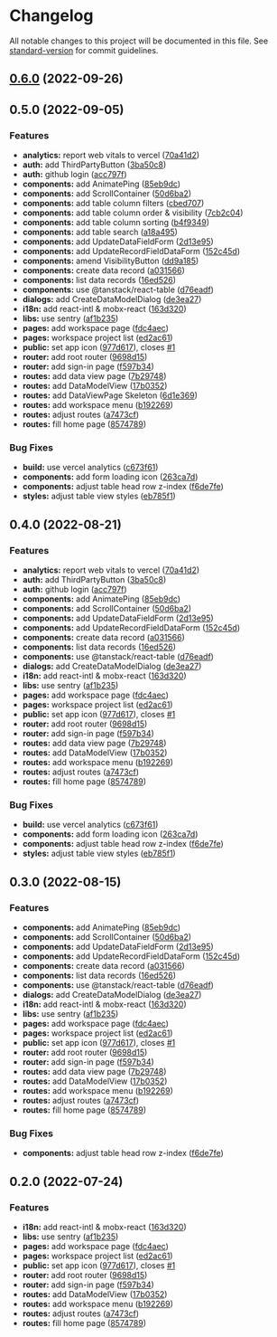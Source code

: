 # Changelog

All notable changes to this project will be documented in this file. See [standard-version](https://github.com/conventional-changelog/standard-version) for commit guidelines.

## [0.6.0](https://github.com/bragment/bragment/compare/v0.6.0-0...v0.6.0) (2022-09-26)

## 0.5.0 (2022-09-05)

### Features

- **analytics:** report web vitals to vercel ([70a41d2](https://github.com/bragment/bragment/commit/70a41d21f02a0b1a5811e9316c28a62240aa50dc))
- **auth:** add ThirdPartyButton ([3ba50c8](https://github.com/bragment/bragment/commit/3ba50c8c230133e6c2054dce2cdcff1294908e58))
- **auth:** github login ([acc797f](https://github.com/bragment/bragment/commit/acc797f5c51915a558728a4562c4cc77f88bd324))
- **components:** add AnimatePing ([85eb9dc](https://github.com/bragment/bragment/commit/85eb9dcaa4b8dd839bb246b50a3cd740b9036be8))
- **components:** add ScrollContainer ([50d6ba2](https://github.com/bragment/bragment/commit/50d6ba28723e4d6f006db029866e7ee7e12cd8b3))
- **components:** add table column filters ([cbed707](https://github.com/bragment/bragment/commit/cbed7070c889f0303e9e216dac0a87c1cb471882))
- **components:** add table column order & visibility ([7cb2c04](https://github.com/bragment/bragment/commit/7cb2c04569edf2c7c94c31e35d134664c983b950))
- **components:** add table column sorting ([b4f9349](https://github.com/bragment/bragment/commit/b4f9349e9e869c9a75a4019aacf4aec79c658998))
- **components:** add table search ([a18a495](https://github.com/bragment/bragment/commit/a18a495d1902e38e441cdf15ab4576518f5ea434))
- **components:** add UpdateDataFieldForm ([2d13e95](https://github.com/bragment/bragment/commit/2d13e95997fb2dffd637846186c9969ddd6fa460))
- **components:** add UpdateRecordFieldDataForm ([152c45d](https://github.com/bragment/bragment/commit/152c45dd66d41f0e35f00564c71fdc01da9d9eda))
- **components:** amend VisibilityButton ([dd9a185](https://github.com/bragment/bragment/commit/dd9a185325e37a1b1381ba80742b82093f6a0f70))
- **components:** create data record ([a031566](https://github.com/bragment/bragment/commit/a0315662907e49ced64f8f08a67720302952943b))
- **components:** list data records ([16ed526](https://github.com/bragment/bragment/commit/16ed526e206f82e44ce26a8a1132d8774adf9440))
- **components:** use @tanstack/react-table ([d76eadf](https://github.com/bragment/bragment/commit/d76eadfead8e91f0fb3d77d2cbe623b85374e0f1))
- **dialogs:** add CreateDataModelDialog ([de3ea27](https://github.com/bragment/bragment/commit/de3ea27b56b657c1efa5f49a3575914d244ef72e))
- **i18n:** add react-intl & mobx-react ([163d320](https://github.com/bragment/bragment/commit/163d320d580d0b9dd75e685d7c47c2c1847a59cc))
- **libs:** use sentry ([af1b235](https://github.com/bragment/bragment/commit/af1b235a7cd759cd7bc59c35f0627a38ebba9f5b))
- **pages:** add workspace page ([fdc4aec](https://github.com/bragment/bragment/commit/fdc4aec4f6cfb2d30e40ad65be603ae977e9dabf))
- **pages:** workspace project list ([ed2ac61](https://github.com/bragment/bragment/commit/ed2ac6196760a6938335aacef544f7202f30f8e0))
- **public:** set app icon ([977d617](https://github.com/bragment/bragment/commit/977d6170da01bfd4eeeac2f5e4998d9f8601a334)), closes [#1](https://github.com/bragment/bragment/issues/1)
- **router:** add root router ([9698d15](https://github.com/bragment/bragment/commit/9698d15edd51a7f89df5c3aeeaaefa282642a3ad))
- **router:** add sign-in page ([f597b34](https://github.com/bragment/bragment/commit/f597b34e235731d3a7ee5d60ccec3a54994078f6))
- **routes:** add data view page ([7b29748](https://github.com/bragment/bragment/commit/7b297488f23e914ea7bdc7842947f350c8ebba63))
- **routes:** add DataModelView ([17b0352](https://github.com/bragment/bragment/commit/17b035285c061fe9a40b94dd0701ddf8e5d0af3f))
- **routes:** add DataViewPage Skeleton ([6d1e369](https://github.com/bragment/bragment/commit/6d1e369ed7b92f1b276239d46548e9d2ae98024f))
- **routes:** add workspace menu ([b192269](https://github.com/bragment/bragment/commit/b192269c337d45b55808d91dee7c4b4022600927))
- **routes:** adjust routes ([a7473cf](https://github.com/bragment/bragment/commit/a7473cf29b48fcdda9819efad86e347d9767a4ed))
- **routes:** fill home page ([8574789](https://github.com/bragment/bragment/commit/8574789347d4dc607ccc707f953f15f677b4640f))

### Bug Fixes

- **build:** use vercel analytics ([c673f61](https://github.com/bragment/bragment/commit/c673f61787d55bce34cdd6724ae2e3d492335e9f))
- **components:** add form loading icon ([263ca7d](https://github.com/bragment/bragment/commit/263ca7d8a0c30a49581d95647c5618888ed4d6c2))
- **components:** adjust table head row z-index ([f6de7fe](https://github.com/bragment/bragment/commit/f6de7feb8f95cfc6f28e41d9056c0c4e38f65a1d))
- **styles:** adjust table view styles ([eb785f1](https://github.com/bragment/bragment/commit/eb785f11b2dcc80d47c3777479a149a997198467))

## 0.4.0 (2022-08-21)

### Features

- **analytics:** report web vitals to vercel ([70a41d2](https://github.com/bragment/bragment/commit/70a41d21f02a0b1a5811e9316c28a62240aa50dc))
- **auth:** add ThirdPartyButton ([3ba50c8](https://github.com/bragment/bragment/commit/3ba50c8c230133e6c2054dce2cdcff1294908e58))
- **auth:** github login ([acc797f](https://github.com/bragment/bragment/commit/acc797f5c51915a558728a4562c4cc77f88bd324))
- **components:** add AnimatePing ([85eb9dc](https://github.com/bragment/bragment/commit/85eb9dcaa4b8dd839bb246b50a3cd740b9036be8))
- **components:** add ScrollContainer ([50d6ba2](https://github.com/bragment/bragment/commit/50d6ba28723e4d6f006db029866e7ee7e12cd8b3))
- **components:** add UpdateDataFieldForm ([2d13e95](https://github.com/bragment/bragment/commit/2d13e95997fb2dffd637846186c9969ddd6fa460))
- **components:** add UpdateRecordFieldDataForm ([152c45d](https://github.com/bragment/bragment/commit/152c45dd66d41f0e35f00564c71fdc01da9d9eda))
- **components:** create data record ([a031566](https://github.com/bragment/bragment/commit/a0315662907e49ced64f8f08a67720302952943b))
- **components:** list data records ([16ed526](https://github.com/bragment/bragment/commit/16ed526e206f82e44ce26a8a1132d8774adf9440))
- **components:** use @tanstack/react-table ([d76eadf](https://github.com/bragment/bragment/commit/d76eadfead8e91f0fb3d77d2cbe623b85374e0f1))
- **dialogs:** add CreateDataModelDialog ([de3ea27](https://github.com/bragment/bragment/commit/de3ea27b56b657c1efa5f49a3575914d244ef72e))
- **i18n:** add react-intl & mobx-react ([163d320](https://github.com/bragment/bragment/commit/163d320d580d0b9dd75e685d7c47c2c1847a59cc))
- **libs:** use sentry ([af1b235](https://github.com/bragment/bragment/commit/af1b235a7cd759cd7bc59c35f0627a38ebba9f5b))
- **pages:** add workspace page ([fdc4aec](https://github.com/bragment/bragment/commit/fdc4aec4f6cfb2d30e40ad65be603ae977e9dabf))
- **pages:** workspace project list ([ed2ac61](https://github.com/bragment/bragment/commit/ed2ac6196760a6938335aacef544f7202f30f8e0))
- **public:** set app icon ([977d617](https://github.com/bragment/bragment/commit/977d6170da01bfd4eeeac2f5e4998d9f8601a334)), closes [#1](https://github.com/bragment/bragment/issues/1)
- **router:** add root router ([9698d15](https://github.com/bragment/bragment/commit/9698d15edd51a7f89df5c3aeeaaefa282642a3ad))
- **router:** add sign-in page ([f597b34](https://github.com/bragment/bragment/commit/f597b34e235731d3a7ee5d60ccec3a54994078f6))
- **routes:** add data view page ([7b29748](https://github.com/bragment/bragment/commit/7b297488f23e914ea7bdc7842947f350c8ebba63))
- **routes:** add DataModelView ([17b0352](https://github.com/bragment/bragment/commit/17b035285c061fe9a40b94dd0701ddf8e5d0af3f))
- **routes:** add workspace menu ([b192269](https://github.com/bragment/bragment/commit/b192269c337d45b55808d91dee7c4b4022600927))
- **routes:** adjust routes ([a7473cf](https://github.com/bragment/bragment/commit/a7473cf29b48fcdda9819efad86e347d9767a4ed))
- **routes:** fill home page ([8574789](https://github.com/bragment/bragment/commit/8574789347d4dc607ccc707f953f15f677b4640f))

### Bug Fixes

- **build:** use vercel analytics ([c673f61](https://github.com/bragment/bragment/commit/c673f61787d55bce34cdd6724ae2e3d492335e9f))
- **components:** add form loading icon ([263ca7d](https://github.com/bragment/bragment/commit/263ca7d8a0c30a49581d95647c5618888ed4d6c2))
- **components:** adjust table head row z-index ([f6de7fe](https://github.com/bragment/bragment/commit/f6de7feb8f95cfc6f28e41d9056c0c4e38f65a1d))
- **styles:** adjust table view styles ([eb785f1](https://github.com/bragment/bragment/commit/eb785f11b2dcc80d47c3777479a149a997198467))

## 0.3.0 (2022-08-15)

### Features

- **components:** add AnimatePing ([85eb9dc](https://github.com/bragment/bragment/commit/85eb9dcaa4b8dd839bb246b50a3cd740b9036be8))
- **components:** add ScrollContainer ([50d6ba2](https://github.com/bragment/bragment/commit/50d6ba28723e4d6f006db029866e7ee7e12cd8b3))
- **components:** add UpdateDataFieldForm ([2d13e95](https://github.com/bragment/bragment/commit/2d13e95997fb2dffd637846186c9969ddd6fa460))
- **components:** add UpdateRecordFieldDataForm ([152c45d](https://github.com/bragment/bragment/commit/152c45dd66d41f0e35f00564c71fdc01da9d9eda))
- **components:** create data record ([a031566](https://github.com/bragment/bragment/commit/a0315662907e49ced64f8f08a67720302952943b))
- **components:** list data records ([16ed526](https://github.com/bragment/bragment/commit/16ed526e206f82e44ce26a8a1132d8774adf9440))
- **components:** use @tanstack/react-table ([d76eadf](https://github.com/bragment/bragment/commit/d76eadfead8e91f0fb3d77d2cbe623b85374e0f1))
- **dialogs:** add CreateDataModelDialog ([de3ea27](https://github.com/bragment/bragment/commit/de3ea27b56b657c1efa5f49a3575914d244ef72e))
- **i18n:** add react-intl & mobx-react ([163d320](https://github.com/bragment/bragment/commit/163d320d580d0b9dd75e685d7c47c2c1847a59cc))
- **libs:** use sentry ([af1b235](https://github.com/bragment/bragment/commit/af1b235a7cd759cd7bc59c35f0627a38ebba9f5b))
- **pages:** add workspace page ([fdc4aec](https://github.com/bragment/bragment/commit/fdc4aec4f6cfb2d30e40ad65be603ae977e9dabf))
- **pages:** workspace project list ([ed2ac61](https://github.com/bragment/bragment/commit/ed2ac6196760a6938335aacef544f7202f30f8e0))
- **public:** set app icon ([977d617](https://github.com/bragment/bragment/commit/977d6170da01bfd4eeeac2f5e4998d9f8601a334)), closes [#1](https://github.com/bragment/bragment/issues/1)
- **router:** add root router ([9698d15](https://github.com/bragment/bragment/commit/9698d15edd51a7f89df5c3aeeaaefa282642a3ad))
- **router:** add sign-in page ([f597b34](https://github.com/bragment/bragment/commit/f597b34e235731d3a7ee5d60ccec3a54994078f6))
- **routes:** add data view page ([7b29748](https://github.com/bragment/bragment/commit/7b297488f23e914ea7bdc7842947f350c8ebba63))
- **routes:** add DataModelView ([17b0352](https://github.com/bragment/bragment/commit/17b035285c061fe9a40b94dd0701ddf8e5d0af3f))
- **routes:** add workspace menu ([b192269](https://github.com/bragment/bragment/commit/b192269c337d45b55808d91dee7c4b4022600927))
- **routes:** adjust routes ([a7473cf](https://github.com/bragment/bragment/commit/a7473cf29b48fcdda9819efad86e347d9767a4ed))
- **routes:** fill home page ([8574789](https://github.com/bragment/bragment/commit/8574789347d4dc607ccc707f953f15f677b4640f))

### Bug Fixes

- **components:** adjust table head row z-index ([f6de7fe](https://github.com/bragment/bragment/commit/f6de7feb8f95cfc6f28e41d9056c0c4e38f65a1d))

## 0.2.0 (2022-07-24)

### Features

- **i18n:** add react-intl & mobx-react ([163d320](https://github.com/bragment/bragment/commit/163d320d580d0b9dd75e685d7c47c2c1847a59cc))
- **libs:** use sentry ([af1b235](https://github.com/bragment/bragment/commit/af1b235a7cd759cd7bc59c35f0627a38ebba9f5b))
- **pages:** add workspace page ([fdc4aec](https://github.com/bragment/bragment/commit/fdc4aec4f6cfb2d30e40ad65be603ae977e9dabf))
- **pages:** workspace project list ([ed2ac61](https://github.com/bragment/bragment/commit/ed2ac6196760a6938335aacef544f7202f30f8e0))
- **public:** set app icon ([977d617](https://github.com/bragment/bragment/commit/977d6170da01bfd4eeeac2f5e4998d9f8601a334)), closes [#1](https://github.com/bragment/bragment/issues/1)
- **router:** add root router ([9698d15](https://github.com/bragment/bragment/commit/9698d15edd51a7f89df5c3aeeaaefa282642a3ad))
- **router:** add sign-in page ([f597b34](https://github.com/bragment/bragment/commit/f597b34e235731d3a7ee5d60ccec3a54994078f6))
- **routes:** add DataModelView ([17b0352](https://github.com/bragment/bragment/commit/17b035285c061fe9a40b94dd0701ddf8e5d0af3f))
- **routes:** add workspace menu ([b192269](https://github.com/bragment/bragment/commit/b192269c337d45b55808d91dee7c4b4022600927))
- **routes:** adjust routes ([a7473cf](https://github.com/bragment/bragment/commit/a7473cf29b48fcdda9819efad86e347d9767a4ed))
- **routes:** fill home page ([8574789](https://github.com/bragment/bragment/commit/8574789347d4dc607ccc707f953f15f677b4640f))
